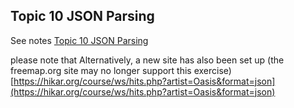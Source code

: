 ## Topic 10 JSON Parsing

See notes [Topic 10 JSON Parsing](https://edward2.solent.ac.uk/course/mad/part10.xhtml) 

please note that Alternatively, a new site has also been set up (the freemap.org site may no longer support this exercise)
[https://hikar.org/course/ws/hits.php?artist=Oasis&format=json](https://hikar.org/course/ws/hits.php?artist=Oasis&format=json)
